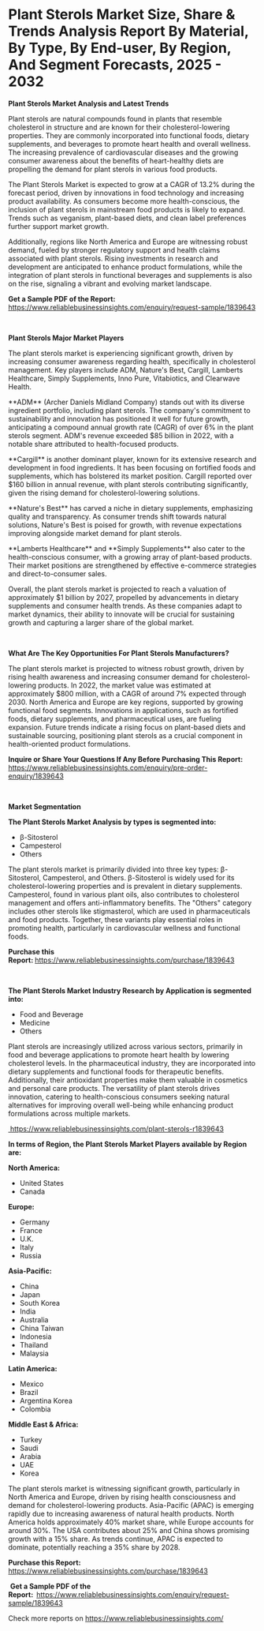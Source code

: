 <p><h1>Plant Sterols Market Size, Share & Trends Analysis Report By Material, By Type, By End-user, By Region, And Segment Forecasts, 2025 - 2032</h1></p><p><strong>Plant Sterols Market Analysis and Latest Trends</strong></p>
<p><p>Plant sterols are natural compounds found in plants that resemble cholesterol in structure and are known for their cholesterol-lowering properties. They are commonly incorporated into functional foods, dietary supplements, and beverages to promote heart health and overall wellness. The increasing prevalence of cardiovascular diseases and the growing consumer awareness about the benefits of heart-healthy diets are propelling the demand for plant sterols in various food products.</p><p>The Plant Sterols Market is expected to grow at a CAGR of 13.2% during the forecast period, driven by innovations in food technology and increasing product availability. As consumers become more health-conscious, the inclusion of plant sterols in mainstream food products is likely to expand. Trends such as veganism, plant-based diets, and clean label preferences further support market growth.</p><p>Additionally, regions like North America and Europe are witnessing robust demand, fueled by stronger regulatory support and health claims associated with plant sterols. Rising investments in research and development are anticipated to enhance product formulations, while the integration of plant sterols in functional beverages and supplements is also on the rise, signaling a vibrant and evolving market landscape.</p></p>
<p><strong>Get a Sample PDF of the Report:&nbsp;</strong> <a href="https://www.reliablebusinessinsights.com/enquiry/request-sample/1839643?utm_campaign=2247&utm_medium=2&utm_source=Github&utm_content=ia&utm_term=08032025&utm_id=plant-sterols">https://www.reliablebusinessinsights.com/enquiry/request-sample/1839643</a></p>
<p>&nbsp;</p>
<p><strong>Plant Sterols Major Market Players</strong></p>
<p><p>The plant sterols market is experiencing significant growth, driven by increasing consumer awareness regarding health, specifically in cholesterol management. Key players include ADM, Nature's Best, Cargill, Lamberts Healthcare, Simply Supplements, Inno Pure, Vitabiotics, and Clearwave Health.</p><p>**ADM** (Archer Daniels Midland Company) stands out with its diverse ingredient portfolio, including plant sterols. The company's commitment to sustainability and innovation has positioned it well for future growth, anticipating a compound annual growth rate (CAGR) of over 6% in the plant sterols segment. ADM's revenue exceeded $85 billion in 2022, with a notable share attributed to health-focused products.</p><p>**Cargill** is another dominant player, known for its extensive research and development in food ingredients. It has been focusing on fortified foods and supplements, which has bolstered its market position. Cargill reported over $160 billion in annual revenue, with plant sterols contributing significantly, given the rising demand for cholesterol-lowering solutions.</p><p>**Nature's Best** has carved a niche in dietary supplements, emphasizing quality and transparency. As consumer trends shift towards natural solutions, Nature's Best is poised for growth, with revenue expectations improving alongside market demand for plant sterols.</p><p>**Lamberts Healthcare** and **Simply Supplements** also cater to the health-conscious consumer, with a growing array of plant-based products. Their market positions are strengthened by effective e-commerce strategies and direct-to-consumer sales.</p><p>Overall, the plant sterols market is projected to reach a valuation of approximately $1 billion by 2027, propelled by advancements in dietary supplements and consumer health trends. As these companies adapt to market dynamics, their ability to innovate will be crucial for sustaining growth and capturing a larger share of the global market.</p></p>
<p>&nbsp;</p>
<p><strong>What Are The Key Opportunities For Plant Sterols Manufacturers?</strong></p>
<p><p>The plant sterols market is projected to witness robust growth, driven by rising health awareness and increasing consumer demand for cholesterol-lowering products. In 2022, the market value was estimated at approximately $800 million, with a CAGR of around 7% expected through 2030. North America and Europe are key regions, supported by growing functional food segments. Innovations in applications, such as fortified foods, dietary supplements, and pharmaceutical uses, are fueling expansion. Future trends indicate a rising focus on plant-based diets and sustainable sourcing, positioning plant sterols as a crucial component in health-oriented product formulations.</p></p>
<p><strong>Inquire or Share Your Questions If Any Before Purchasing This Report:</strong> <a href="https://www.reliablebusinessinsights.com/enquiry/pre-order-enquiry/1839643?utm_campaign=2247&utm_medium=2&utm_source=Github&utm_content=ia&utm_term=08032025&utm_id=plant-sterols">https://www.reliablebusinessinsights.com/enquiry/pre-order-enquiry/1839643</a></p>
<p>&nbsp;</p>
<p><strong>Market Segmentation</strong></p>
<p><strong>The Plant Sterols Market Analysis by types is segmented into:</strong></p>
<p><ul><li>β-Sitosterol</li><li>Campesterol</li><li>Others</li></ul></p>
<p><p>The plant sterols market is primarily divided into three key types: β-Sitosterol, Campesterol, and Others. β-Sitosterol is widely used for its cholesterol-lowering properties and is prevalent in dietary supplements. Campesterol, found in various plant oils, also contributes to cholesterol management and offers anti-inflammatory benefits. The "Others" category includes other sterols like stigmasterol, which are used in pharmaceuticals and food products. Together, these variants play essential roles in promoting health, particularly in cardiovascular wellness and functional foods.</p></p>
<p><strong>Purchase this Report:&nbsp;</strong><a href="https://www.reliablebusinessinsights.com/purchase/1839643?utm_campaign=2247&utm_medium=2&utm_source=Github&utm_content=ia&utm_term=08032025&utm_id=plant-sterols">https://www.reliablebusinessinsights.com/purchase/1839643</a></p>
<p>&nbsp;</p>
<p><strong>The Plant Sterols Market Industry Research by Application is segmented into:</strong></p>
<p><ul><li>Food and Beverage</li><li>Medicine</li><li>Others</li></ul></p>
<p><p>Plant sterols are increasingly utilized across various sectors, primarily in food and beverage applications to promote heart health by lowering cholesterol levels. In the pharmaceutical industry, they are incorporated into dietary supplements and functional foods for therapeutic benefits. Additionally, their antioxidant properties make them valuable in cosmetics and personal care products. The versatility of plant sterols drives innovation, catering to health-conscious consumers seeking natural alternatives for improving overall well-being while enhancing product formulations across multiple markets.</p></p>
<p><a href="https://www.reliablebusinessinsights.com/plant-sterols-r1839643?utm_campaign=2247&utm_medium=2&utm_source=Github&utm_content=ia&utm_term=08032025&utm_id=plant-sterols">&nbsp;https://www.reliablebusinessinsights.com/plant-sterols-r1839643</a></p>
<p><strong>In terms of Region, the Plant Sterols Market Players available by Region are:</strong></p>
<p>
    <p> <strong> North America: </strong>
        <ul>
            <li>United States</li>
            <li>Canada</li>
        </ul>
        </p> 
    <p> <strong> Europe: </strong>
        <ul>
            <li>Germany</li>
            <li>France</li>
            <li>U.K.</li>
            <li>Italy</li>
            <li>Russia</li>
        </ul>
        </p> 
    <p> <strong> Asia-Pacific: </strong>
        <ul>
            <li>China</li>
            <li>Japan</li>
            <li>South Korea</li>
            <li>India</li>
            <li>Australia</li>
            <li>China Taiwan</li>
            <li>Indonesia</li>
            <li>Thailand</li>
            <li>Malaysia</li>
        </ul>
        </p> 
    <p> <strong> Latin America: </strong>
        <ul>
            <li>Mexico</li>
            <li>Brazil</li>
            <li>Argentina Korea</li>
            <li>Colombia</li>
        </ul>
        </p> 
    <p> <strong> Middle East & Africa: </strong>
        <ul>
            <li>Turkey</li>
            <li>Saudi</li>
            <li>Arabia</li>
            <li>UAE</li>
            <li>Korea</li>
        </ul>
    </p>
    </p>
<p><p>The plant sterols market is witnessing significant growth, particularly in North America and Europe, driven by rising health consciousness and demand for cholesterol-lowering products. Asia-Pacific (APAC) is emerging rapidly due to increasing awareness of natural health products. North America holds approximately 40% market share, while Europe accounts for around 30%. The USA contributes about 25% and China shows promising growth with a 15% share. As trends continue, APAC is expected to dominate, potentially reaching a 35% share by 2028.</p></p>
<p><strong>Purchase this Report: </strong><a href="https://www.reliablebusinessinsights.com/purchase/1839643?utm_campaign=2247&utm_medium=2&utm_source=Github&utm_content=ia&utm_term=08032025&utm_id=plant-sterols">https://www.reliablebusinessinsights.com/purchase/1839643</a></p>
<p>&nbsp;<strong>Get a Sample PDF of the Report:&nbsp;&nbsp;</strong><a href="https://www.reliablebusinessinsights.com/enquiry/request-sample/1839643?utm_campaign=2247&utm_medium=2&utm_source=Github&utm_content=ia&utm_term=08032025&utm_id=plant-sterols">https://www.reliablebusinessinsights.com/enquiry/request-sample/1839643</a></p>
<p><strong></strong></p>
<p>Check more reports on <a href="https://www.reliablebusinessinsights.com/?utm_campaign=2247&utm_medium=2&utm_source=Github&utm_content=ia&utm_term=08032025&utm_id=plant-sterols">https://www.reliablebusinessinsights.com/</a></p>